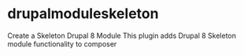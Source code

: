 # drupalmoduleskeleton
Create a Skeleton Drupal 8 Module
This plugin adds Drupal 8 Skeleton module functionality to composer
